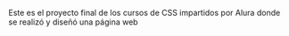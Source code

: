 Este es el proyecto final de los cursos de CSS impartidos por Alura donde se realizó y diseñó una página web

